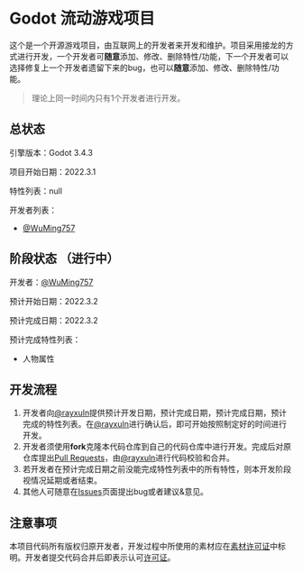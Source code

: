 # Godot 流动游戏项目

这个是一个开源游戏项目，由互联网上的开发者来开发和维护。项目采用接龙的方式进行开发，一个开发者可**随意**添加、修改、删除特性/功能，下一个开发者可以选择修复上一个开发者遗留下来的bug，也可以**随意**添加、修改、删除特性/功能。

> 理论上同一时间内只有1个开发者进行开发。

## 总状态

引擎版本：Godot 3.4.3

项目开始日期：2022.3.1

特性列表：null

开发者列表：

- [@WuMing757](https://github.com/WuMing757)

## 阶段状态 （进行中）

开发者：[@WuMing757](https://github.com/WuMing757)

预计开始日期：2022.3.2

预计完成日期：2022.3.2

预计完成特性列表：

- 人物属性

## 开发流程

1. 开发者向[@rayxuln](https://github.com/rayxuln)提供预计开发日期，预计完成日期，预计完成日期，预计完成的特性列表。在[@rayxuln](https://github.com/rayxuln)进行确认后，即可开始按照制定好的时间进行开发。
2. 开发者须使用**fork**克隆本代码仓库到自己的代码仓库中进行开发。完成后对原仓库提出[Pull Requests](https://github.com/rayxuln/Godot-Game-Project-By-Devs-On-The-Internet/pulls)，由[@rayxuln](https://github.com/rayxuln)进行代码校验和合并。
3. 若开发者在预计完成日期之前没能完成特性列表中的所有特性，则本开发阶段视情况延期或者结束。
4. 其他人可随意在[Issues](https://github.com/rayxuln/Godot-Game-Project-By-Devs-On-The-Internet/issues)页面提出bug或者建议&意见。

## 注意事项

本项目代码所有版权归原开发者，开发过程中所使用的素材应在[素材许可证](./project_management/assets_licenses.txt)中标明。开发者提交代码合并后即表示认可[许可证](./LICENSE)。